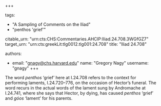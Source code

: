 +++

tags:
- "A Sampling of Comments on the Iliad"
- "penthos &#39;grief&#39;"

citable_urn: "urn:cts:CHS:Commentaries.AHCIP:Iliad.24.708.3WGfGZ7"
target_urn: "urn:cts:greekLit:tlg0012.tlg001:24.708"
title: "Iliad 24.708"

authors:
- email: "gnagy@chs.harvard.edu"
  name: "Gregory Nagy"
  username: "gnagy"
+++

<p>The word <em>penthos</em> ‘grief’ here at I.24.708 refers to the context for performing laments, I.24.720–776, on the occasion of Hector’s funeral. The word recurs in the actual words of the lament sung by Andromache at Ι.24.741, where she says that Hector, by dying, has caused <em>penthos</em> ‘grief’ and <em>góos</em> ‘lament’ for his parents.  </p>